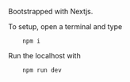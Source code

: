 Bootstrapped with Nextjs.

To setup, open a terminal and type

```
    npm i
```

Run the localhost with

```
    npm run dev
```